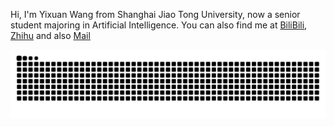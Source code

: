 Hi, I'm Yixuan Wang from Shanghai Jiao Tong University, now a senior student majoring in Artificial Intelligence.
You can also find me at [BiliBili](https://b23.tv/F3ct0lh), [Zhihu](https://www.zhihu.com/people/luckyorz) and also [Mail](mailto://luckywang@sjtu.edu.cn)

<picture>
  <source media="(prefers-color-scheme: dark)" srcset="https://raw.githubusercontent.com/LuckySJTU/LuckySJTU/output/github-contribution-grid-snake-dark.svg">
  <source media="(prefers-color-scheme: light)" srcset="https://raw.githubusercontent.com/LuckySJTU/LuckySJTU/output/github-contribution-grid-snake.svg">
  <img alt="github contribution grid snake animation" src="https://raw.githubusercontent.com/LuckySJTU/LuckySJTU/output/github-contribution-grid-snake.svg">
</picture>
